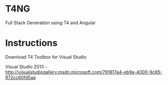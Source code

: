 T4NG
====

Full Stack Generation using T4 and Angular

Instructions
============
Download T4 Toolbox for Visual Studio

Visual Studio 2013 - http://visualstudiogallery.msdn.microsoft.com/791817a4-eb9a-4000-9c85-972cc60fd5aa

